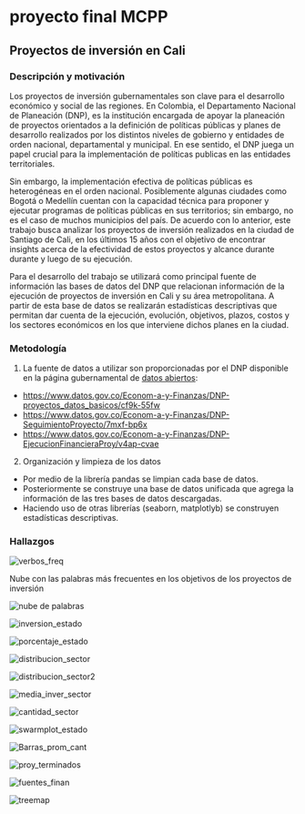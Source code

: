 # proyecto final MCPP
## Proyectos de inversión en Cali

### Descripción y motivación
Los proyectos de inversión gubernamentales son clave para el desarrollo económico y social de las regiones. En Colombia, el Departamento Nacional de Planeación (DNP), es la institución encargada de apoyar la planeación de proyectos orientados a la definición de políticas públicas y planes de desarrollo realizados por los distintos niveles de gobierno y entidades de orden nacional, departamental y municipal. En ese sentido, el DNP juega un papel crucial para la implementación de políticas publicas en las entidades territoriales. 

Sin embargo, la implementación efectiva de políticas públicas es heterogéneas en el orden nacional. Posiblemente algunas ciudades como Bogotá o Medellín cuentan con la capacidad técnica para proponer y ejecutar programas de políticas públicas en sus territorios; sin embargo, no es el caso de muchos municipios del país. De acuerdo con lo anterior, este trabajo busca analizar los proyectos de inversión realizados en la ciudad de Santiago de Cali, en los últimos 15 años con el objetivo de encontrar insights acerca de la efectividad de estos proyectos y alcance durante durante y luego de su ejecución.

Para el desarrollo del trabajo se utilizará como principal fuente de información las bases de datos del DNP que relacionan información de la ejecución de proyectos de inversión en Cali y su área metropolitana. A partir de esta base de datos se realizarán estadísticas descriptivas que permitan dar cuenta de la ejecución, evolución, objetivos, plazos, costos y los sectores económicos en los que interviene dichos planes en la ciudad.

### Metodología

1. La fuente de datos a utilizar son proporcionadas por el DNP disponible en la página gubernamental de [datos abiertos](https://www.datos.gov.co/):
- https://www.datos.gov.co/Econom-a-y-Finanzas/DNP-proyectos_datos_basicos/cf9k-55fw
- https://www.datos.gov.co/Econom-a-y-Finanzas/DNP-SeguimientoProyecto/7mxf-bp6x
- https://www.datos.gov.co/Econom-a-y-Finanzas/DNP-EjecucionFinancieraProy/v4ap-cvae
 
 2. Organización y limpieza de los datos
 - Por medio de la librería pandas se limpian cada base de datos.
 - Posteriormente se construye una base de datos unificada que agrega la información de las tres bases de datos descargadas.
 - Haciendo uso de otras librerías (seaborn, matplotlyb) se construyen estadísticas descriptivas.

### Hallazgos

![verbos_freq](https://user-images.githubusercontent.com/67245592/203525654-da3a36fa-7253-43e8-8a3e-950fc0895700.png)

Nube con las palabras más frecuentes en los objetivos de los proyectos de inversión

![nube de palabras](https://user-images.githubusercontent.com/67245592/203527140-6e088df7-3933-41e8-9e72-9002e278d1c6.png)


![inversion_estado](https://user-images.githubusercontent.com/67245592/203528540-3484a38a-bd20-464f-af17-64ec74931bb1.png)


![porcentaje_estado](https://user-images.githubusercontent.com/67245592/203529271-6bb7b897-8712-45ae-b54d-5dca88b14eeb.png)


![distribucion_sector](https://user-images.githubusercontent.com/67245592/203530497-51c69dda-85b9-4d99-b35e-efe9592b4a27.png)


![distribucion_sector2](https://user-images.githubusercontent.com/67245592/203530871-0d975283-1455-4793-8d2c-30d72ca54a7c.png)


![media_inver_sector](https://user-images.githubusercontent.com/67245592/203531394-7b318514-8d6c-441d-a6e7-b6c50d43976d.png)


![cantidad_sector](https://user-images.githubusercontent.com/67245592/203534144-389bd3ad-37ee-41a6-8f82-42cc95c2dad9.png)


![swarmplot_estado](https://user-images.githubusercontent.com/67245592/203533561-0348e0e4-5105-4a63-9b8c-cc5f595d5013.png)


![Barras_prom_cant](https://user-images.githubusercontent.com/67245592/203534270-cede465e-92de-4f7a-886a-676986450c26.png)


![proy_terminados](https://user-images.githubusercontent.com/67245592/203534606-4c56a456-1fe3-47c1-b1c5-deb7cb3d3b31.png)


![fuentes_finan](https://user-images.githubusercontent.com/67245592/203534878-b97619fb-b343-4ff6-b4da-4be324238bc0.png)


![treemap](https://user-images.githubusercontent.com/67245592/203536137-3a91e597-4c60-4ccc-832b-31cfdffd1c57.png)
